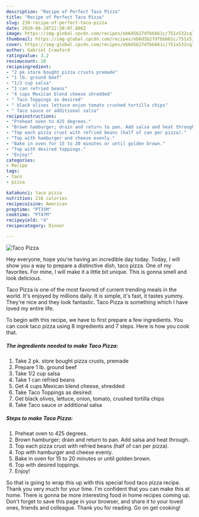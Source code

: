 ```yaml
---
description: "Recipe of Perfect Taco Pizza"
title: "Recipe of Perfect Taco Pizza"
slug: 239-recipe-of-perfect-taco-pizza
date: 2020-06-28T22:50:07.886Z
image: https://img-global.cpcdn.com/recipes/eb6d5b27dfbbb61c/751x532cq70/taco-pizza-recipe-main-photo.jpg
thumbnail: https://img-global.cpcdn.com/recipes/eb6d5b27dfbbb61c/751x532cq70/taco-pizza-recipe-main-photo.jpg
cover: https://img-global.cpcdn.com/recipes/eb6d5b27dfbbb61c/751x532cq70/taco-pizza-recipe-main-photo.jpg
author: Gabriel Crawford
ratingvalue: 3.2
reviewcount: 10
recipeingredient:
- "2 pk store bought pizza crusts premade"
- "1 lb. ground beef"
- "1/2 cup salsa"
- "1 can refried beans"
- "4 cups Mexican blend cheese shredded"
- " Taco Toppings as desired"
- " black olives lettuce onion tomato crushed tortilla chips"
- " Taco sauce or additional salsa"
recipeinstructions:
- "Preheat oven to 425 degrees."
- "Brown hamburger; drain and return to pan. Add salsa and heat through."
- "Top each pizza crust with refried beans (half of can per pizza)."
- "Top with hamburger and cheese evenly."
- "Bake in oven for 15 to 20 minutes or until golden brown."
- "Top with desired toppings."
- "Enjoy!"
categories:
- Recipe
tags:
- taco
- pizza

katakunci: taco pizza 
nutrition: 216 calories
recipecuisine: American
preptime: "PT35M"
cooktime: "PT47M"
recipeyield: "4"
recipecategory: Dinner

---
```



![Taco Pizza](https://img-global.cpcdn.com/recipes/eb6d5b27dfbbb61c/751x532cq70/taco-pizza-recipe-main-photo.jpg)

Hey everyone, hope you're having an incredible day today. Today, I will show you a way to prepare a distinctive dish, taco pizza. One of my favorites. For mine, I will make it a little bit unique. This is gonna smell and look delicious.



Taco Pizza is one of the most favored of current trending meals in the world. It's enjoyed by millions daily. It is simple, it's fast, it tastes yummy. They're nice and they look fantastic. Taco Pizza is something which I have loved my entire life.


To begin with this recipe, we have to first prepare a few ingredients. You can cook taco pizza using 8 ingredients and 7 steps. Here is how you cook that.

<!--inarticleads1-->

##### The ingredients needed to make Taco Pizza:

1. Take 2 pk. store bought pizza crusts, premade
1. Prepare 1 lb. ground beef
1. Take 1/2 cup salsa
1. Take 1 can refried beans
1. Get 4 cups Mexican blend cheese, shredded
1. Take  Taco Toppings as desired:
1. Get  black olives, lettuce, onion, tomato, crushed tortilla chips
1. Take  Taco sauce or additional salsa




<!--inarticleads2-->

##### Steps to make Taco Pizza:

1. Preheat oven to 425 degrees.
1. Brown hamburger; drain and return to pan. Add salsa and heat through.
1. Top each pizza crust with refried beans (half of can per pizza).
1. Top with hamburger and cheese evenly.
1. Bake in oven for 15 to 20 minutes or until golden brown.
1. Top with desired toppings.
1. Enjoy!




So that is going to wrap this up with this special food taco pizza recipe. Thank you very much for your time. I'm confident that you can make this at home. There is gonna be more interesting food in home recipes coming up. Don't forget to save this page in your browser, and share it to your loved ones, friends and colleague. Thank you for reading. Go on get cooking!
